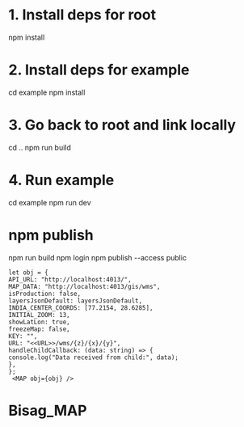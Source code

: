 # 1. Install deps for root

npm install

# 2. Install deps for example

cd example
npm install

# 3. Go back to root and link locally

cd ..
npm run build

# 4. Run example

cd example
npm run dev

# npm publish

npm run build
npm login
npm publish --access public

```
let obj = {
API_URL: "http://localhost:4013/",
MAP_DATA: "http://localhost:4013/gis/wms",
isProduction: false,
layersJsonDefault: layersJsonDefault,
INDIA_CENTER_COORDS: [77.2154, 28.6285],
INITIAL_ZOOM: 13,
showLatLon: true,
freezeMap: false,
KEY: "",
URL: "<<URL>>/wms/{z}/{x}/{y}",
handleChildCallback: (data: string) => {
console.log("Data received from child:", data);
},
};
 <MAP obj={obj} />
```
# Bisag_MAP
